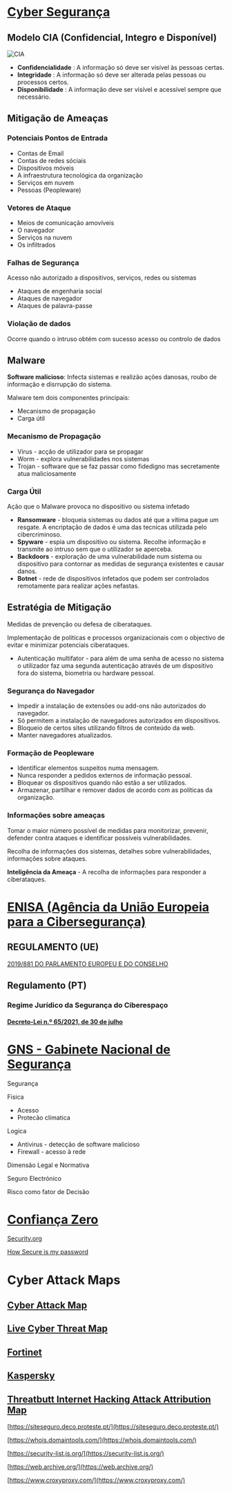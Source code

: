 <div style="page-break-after: always"></div>

# [Cyber Segurança](https://www.microsoft.com/pt-pt/security/business/security-101/what-is-cybersecurity)

## Modelo CIA (Confidencial, Integro e Disponível)

![CIA](https://github.com/PGodinho/cet-network/blob/main/image/wiki-pics/cia.png?raw=true)

* **Confidencialidade** : A informação só deve ser visível às pessoas certas.
* **Integridade** : A informação só deve ser alterada pelas pessoas ou processos certos.
* **Disponibilidade** : A informação deve ser visível e acessível sempre que necessário.

<div style="page-break-after: always"></div>

## Mitigação de Ameaças

### Potenciais Pontos de Entrada

* Contas de Email
* Contas de redes sóciais
* Dispositivos móveis
* A infraestrutura tecnológica da organização
* Serviços em nuvem
* Pessoas (Peopleware)

### Vetores de Ataque

* Meios de comunicação amovíveis
* O navegador
* Serviços na nuvem
* Os infiltrados

### Falhas de Segurança

Acesso não autorizado a dispositivos, serviços, redes ou sistemas

* Ataques de engenharia social
* Ataques de navegador
* Ataques de palavra-passe

### Violação de dados

Ocorre quando o intruso obtém com sucesso acesso ou controlo de dados

## Malware

**Software malicioso**: Infecta sistemas e realizão ações danosas, roubo de informação e disrrupção do sistema.

Malware tem dois componentes principais:

* Mecanismo de propagação
* Carga útil

### Mecanismo de Propagação

* Virus - acção de utilizador para se propagar
* Worm - explora vulnerabilidades nos sistemas
* Trojan - software que se faz passar como fidedigno mas secretamente atua maliciosamente

### Carga Útil

Ação que o Malware provoca no dispositivo ou sistema infetado

* **Ransomware** - bloqueia sistemas ou dados até que a vítima pague um resgate. A encriptação de dados é uma das tecnicas utilizada pelo cibercriminoso.
* **Spyware** - espia um dispositivo ou sistema. Recolhe informação e transmite ao intruso sem que o utilizador se aperceba.
* **Backdoors** - exploração de uma vulnerabilidade num sistema ou dispositivo para contornar as medidas de segurança existentes e causar danos.
* **Botnet** - rede de dispositivos infetados que podem ser controlados remotamente para realizar ações nefastas.

## Estratégia de Mitigação

Medidas de prevenção ou defesa de ciberataques.

Implementação de politicas e processos organizacionais com o objectivo de evitar e minimizar potenciais ciberataques.

* Autenticação multifator - para além de uma senha de acesso no sistema o utilizador faz uma segunda autenticação através de um dispositivo fora do sistema, biometria ou hardware pessoal.

### Segurança do Navegador

* Impedir a instalação de extensões ou add-ons não autorizados do navegador.
* Só permitem a instalação de navegadores autorizados em dispositivos.
* Bloqueio de certos sites utilizando filtros de conteúdo da web.
* Manter navegadores atualizados.

### Formação de Peopleware

* Identificar elementos suspeitos numa mensagem.
* Nunca responder a pedidos externos de informação pessoal.
* Bloquear os dispositivos quando não estão a ser utilizados.
* Armazenar, partilhar e remover dados de acordo com as políticas da organização.

### Informações sobre ameaças

Tomar o maior número possível de medidas para monitorizar, prevenir, defender contra ataques e identificar possíveis vulnerabilidades.

Recolha de informações dos sistemas, detalhes sobre vulnerabilidades, informações sobre ataques.

**Inteligência da Ameaça** - A recolha de informações para responder a ciberataques.

# [ENISA (Agência da União Europeia para a Cibersegurança)](https://www.enisa.europa.eu/)

## REGULAMENTO (UE)

[2019/881 DO PARLAMENTO EUROPEU E DO CONSELHO](https://eur-lex.europa.eu/legal-content/PT/TXT/?uri=CELEX:32019R0881)

## Regulamento (PT)

### Regime Jurídico da Segurança do Ciberespaço

#### [Decreto-Lei n.º 65/2021, de 30 de julho](https://dre.pt/dre/detalhe/decreto-lei/65-2021-168697988?_ts=1673395200034)

# [GNS - Gabinete Nacional de Segurança](https://www.gns.gov.pt/)

Segurança

Fisica

* Acesso
* Protecão climatica

Logica

* Antivirus - detecção de software malicioso
* Firewall - acesso à rede

Dimensão Legal e Normativa

Seguro Electrónico

Risco como fator de Decisão

# [Confiança Zero](https://www.microsoft.com/pt-pt/security/business/zero-trust)

[Security.org](https://www.security.org/)

[How Secure is  my password](https://www.security.org/how-secure-is-my-password/)

# Cyber Attack Maps

## [Cyber Attack Map](https://talosintelligence.com/fullpage_maps/pulse#)

## [Live Cyber Threat Map](https://threatmap.checkpoint.com/)

## [Fortinet](https://threatmap.fortiguard.com/)

## [Kaspersky](https://cybermap.kaspersky.com/pt)

## [Threatbutt Internet Hacking Attack Attribution Map](https://threatbutt.com/map/)

[https://siteseguro.deco.proteste.pt/](https://siteseguro.deco.proteste.pt/)

[https://whois.domaintools.com/](https://whois.domaintools.com/)

[https://security-list.js.org/](https://security-list.js.org/)

[https://web.archive.org/](https://web.archive.org/)

[https://www.croxyproxy.com/](https://www.croxyproxy.com/)
